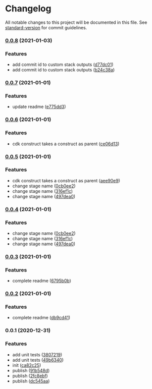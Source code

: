 # Changelog

All notable changes to this project will be documented in this file. See [standard-version](https://github.com/conventional-changelog/standard-version) for commit guidelines.

### [0.0.8](https://github.com/mmuller88/aws-cdk-staging-pipeline/compare/v0.0.7...v0.0.8) (2021-01-03)


### Features

* add commit id to custom stack outputs ([d77dc01](https://github.com/mmuller88/aws-cdk-staging-pipeline/commit/d77dc013d150bdf5e6a2414e6da4407e7aac1906))
* add commit id to custom stack outputs ([b24c38a](https://github.com/mmuller88/aws-cdk-staging-pipeline/commit/b24c38ad7b8fa5feaedb24a3ee491d35cf01f966))

### [0.0.7](https://github.com/mmuller88/aws-cdk-staging-pipeline/compare/v0.0.6...v0.0.7) (2021-01-01)


### Features

* update readme ([e775dd3](https://github.com/mmuller88/aws-cdk-staging-pipeline/commit/e775dd3230452e2ee39bd1ff5b309fe08f00dd5a))

### [0.0.6](https://github.com/mmuller88/aws-cdk-staging-pipeline/compare/v0.0.5...v0.0.6) (2021-01-01)


### Features

* cdk construct takes a construct as parent ([ce06d13](https://github.com/mmuller88/aws-cdk-staging-pipeline/commit/ce06d13755c4442e661610dc2a2569115eb04831))

### [0.0.5](https://github.com/mmuller88/aws-cdk-staging-pipeline/compare/v0.0.3...v0.0.5) (2021-01-01)


### Features

* cdk construct takes a construct as parent ([aee90e9](https://github.com/mmuller88/aws-cdk-staging-pipeline/commit/aee90e921015feb8b5cb1656617455ea935b8e90))
* change stage name ([0cb0ee2](https://github.com/mmuller88/aws-cdk-staging-pipeline/commit/0cb0ee2ef25438da53299bd56408b392e295dd07))
* change stage name ([316ef1c](https://github.com/mmuller88/aws-cdk-staging-pipeline/commit/316ef1c44c40bb54273b41c315e0d89f9274d7d1))
* change stage name ([497dea0](https://github.com/mmuller88/aws-cdk-staging-pipeline/commit/497dea076039cc1b57b9ba9760de19c07d0a9290))

### [0.0.4](https://github.com/mmuller88/aws-cdk-staging-pipeline/compare/v0.0.3...v0.0.4) (2021-01-01)


### Features

* change stage name ([0cb0ee2](https://github.com/mmuller88/aws-cdk-staging-pipeline/commit/0cb0ee2ef25438da53299bd56408b392e295dd07))
* change stage name ([316ef1c](https://github.com/mmuller88/aws-cdk-staging-pipeline/commit/316ef1c44c40bb54273b41c315e0d89f9274d7d1))
* change stage name ([497dea0](https://github.com/mmuller88/aws-cdk-staging-pipeline/commit/497dea076039cc1b57b9ba9760de19c07d0a9290))

### [0.0.3](https://github.com/mmuller88/aws-cdk-staging-pipeline/compare/v0.0.2...v0.0.3) (2021-01-01)


### Features

* complete readme ([6795b0b](https://github.com/mmuller88/aws-cdk-staging-pipeline/commit/6795b0be30b1e8a1d7860558dbad8322b460dc55))

### [0.0.2](https://github.com/mmuller88/aws-cdk-staging-pipeline/compare/v0.0.1...v0.0.2) (2021-01-01)


### Features

* complete readme ([db9cd41](https://github.com/mmuller88/aws-cdk-staging-pipeline/commit/db9cd418c36206ab3d4d11e7cf5d14a020011882))

### 0.0.1 (2020-12-31)


### Features

* add unit tests ([3807219](https://github.com/mmuller88/aws-cdk-staging-pipeline/commit/3807219fa50b84395fb1534dc82111f37654bcee))
* add unit tests ([49b6340](https://github.com/mmuller88/aws-cdk-staging-pipeline/commit/49b6340239a5cf5de257fbc03f682ba157287c2e))
* init ([ca82c25](https://github.com/mmuller88/aws-cdk-staging-pipeline/commit/ca82c2557426181047b388d25ace55e6a024f9e8))
* publish ([91b548d](https://github.com/mmuller88/aws-cdk-staging-pipeline/commit/91b548d0c00794f0a5263ded1a7cc2450b8af007))
* publish ([2fc8ebf](https://github.com/mmuller88/aws-cdk-staging-pipeline/commit/2fc8ebfb9438e193ab49b2f867e1ef13a278bf75))
* publish ([dc545aa](https://github.com/mmuller88/aws-cdk-staging-pipeline/commit/dc545aa1c27f0373a6b511bfdb1a79cca420a718))
